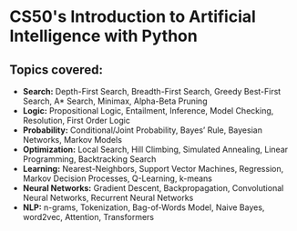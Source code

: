 # CS50's Introduction to Artificial Intelligence with Python
## Topics covered:
- **Search:** Depth-First Search, Breadth-First Search, Greedy Best-First Search, A* Search, Minimax, Alpha-Beta Pruning
- **Logic:** Propositional Logic, Entailment, Inference, Model Checking, Resolution, First Order Logic
- **Probability:** Conditional/Joint Probability, Bayes’ Rule, Bayesian Networks, Markov Models
- **Optimization:** Local Search, Hill Climbing, Simulated Annealing, Linear Programming, Backtracking Search
- **Learning:** Nearest-Neighbors, Support Vector Machines, Regression, Markov Decision Processes, Q-Learning, k-means
- **Neural Networks:** Gradient Descent, Backpropagation, Convolutional Neural Networks, Recurrent Neural Networks
- **NLP:** n-grams, Tokenization, Bag-of-Words Model, Naive Bayes, word2vec, Attention, Transformers
